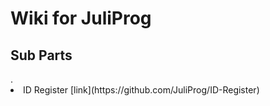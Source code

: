 
<h1> Wiki for JuliProg </h1>

<h2> Sub Parts </h2>.
<li>
  ID Register [link](https://github.com/JuliProg/ID-Register)
  </li>
   
